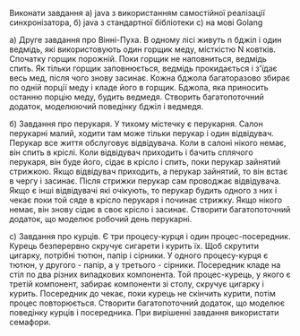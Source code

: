 Виконати завдання
a) java з використанням самостійної реалізації синхронізатора, 
б) java з стандартної бібліотеки 
c) на мові Golang
 
а) Друге завдання про Вінні-Пуха. В одному лісі живуть n бджіл і один ведмідь, які використовують один горщик меду, місткістю N ковтків. Спочатку горщик порожній. Поки горщик не наповниться, ведмідь спить. Як тільки горщик заповнюється, ведмідь прокидається і з'їдає весь мед, після чого знову засинає. Кожна бджола багаторазово збирає по одній порції меду і кладе його в горщик. Бджола, яка приносить останню порцію меду, будить ведмедя. Створить багатопоточний додаток, моделюючий поведінку бджіл і ведмедя.
 
б) Завдання про перукаря. У тихому містечку є перукарня. Салон перукарні малий, ходити там може тільки перукар і один відвідувач. Перукар все життя обслуговує відвідувача. Коли в салоні нікого немає, він спить в кріслі. Коли відвідувач приходить і бачить сплячого перукаря, він буде його, сідає в крісло і спить, поки перукар зайнятий стрижкою. Якщо відвідувач приходить, а перукар зайнятий, то він встає в чергу і засинає. Після стрижки перукар сам проводжає відвідувача. Якщо є інші відвідувачі які очікують, то перукар будить одного з них і чекає поки той сяде в крісло перукаря і починає стрижку. Якщо нікого немає, він знову сідає в своє крісло і засинає. Створити багатопоточний додаток, що моделює робочий день перукарні.
 
с) Завдання про курців. Є три процесу-курця і один процес-посередник. Курець безперервно скручує сигарети і курить їх. Щоб скрутити цигарку, потрібні тютюн, папір і сірники. У одного процесу-курця є тютюн, у другого - папір, а у третього - сірники. Посередник кладе на стіл по два різних випадкових компонента. Той процес-курець, у якого є третій компонент, забирає компоненти зі столу, скручує цигарку і курить. Посередник до чекає, поки курець не скінчить курити, потім процес повторюється. Створити багатопоточний додаток, що моделює поведінку курців і посередника. При вирішенні завдання використати семафори.
